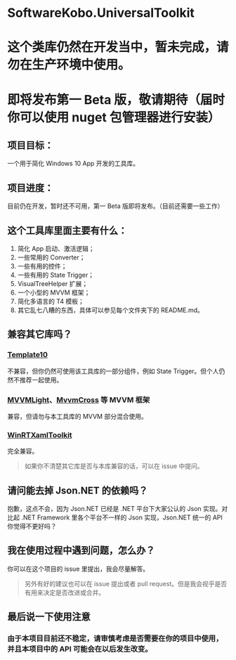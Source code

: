 # SoftwareKobo.UniversalToolkit
# 这个类库仍然在开发当中，暂未完成，请勿在生产环境中使用。
# 即将发布第一 Beta 版，敬请期待（届时你可以使用 nuget 包管理器进行安装）

## 项目目标：
一个用于简化 Windows 10 App 开发的工具库。

## 项目进度：
目前仍在开发，暂时还不可用，第一 Beta 版即将发布。（目前还需要一些工作）

## 这个工具库里面主要有什么：
1. 简化 App 启动、激活逻辑；
2. 一些常用的 Converter；
3. 一些有用的控件；
4. 一些有用的 State Trigger；
5. VisualTreeHelper 扩展；
6. 一个小型的 MVVM 框架；
7. 简化多语言的 T4 模板；
8. 其它乱七八糟的东西，具体可以参见每个文件夹下的 README.md。

## 兼容其它库吗？
### [Template10](https://github.com/Windows-XAML/Template10)
不兼容，但你仍然可使用该工具库的一部分组件，例如 State Trigger。但个人仍然不推荐一起使用。

### [MVVMLight](http://www.mvvmlight.net/)、[MvvmCross](https://github.com/MvvmCross/MvvmCross) 等 MVVM 框架 
兼容，但请勿与本工具库的 MVVM 部分混合使用。

### [WinRTXamlToolkit](http://winrtxamltoolkit.codeplex.com/)
完全兼容。

> 如果你不清楚其它库是否与本库兼容的话，可以在 issue 中提问。

## 请问能去掉 Json.NET 的依赖吗？
抱歉，这点不会，因为 Json.NET 已经是 .NET 平台下大家公认的 Json 实现。对比起 .NET Framework 里各个平台不一样的 Json 实现，Json.NET 统一的 API 你觉得不更好吗？

## 我在使用过程中遇到问题，怎么办？
你可以在这个项目的 issue 里提出，我会尽量解答。
> 另外有好的建议也可以在 issue 提出或者 pull request。但是我会视乎是否有用来决定是否改进或合并。

## 最后说一下使用注意
### 由于本项目目前还不稳定，请审慎考虑是否需要在你的项目中使用，并且本项目中的 API 可能会在以后发生改变。